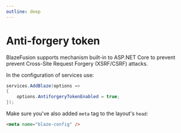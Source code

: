 ```yaml
---
outline: deep
---
```


# Anti-forgery token

BlazeFusion supports mechanism built-in to ASP.NET Core to prevent prevent Cross-Site Request Forgery (XSRF/CSRF) attacks.

In the configuration of services use:
```c#
services.AddBlaze(options =>
{
    options.AntiforgeryTokenEnabled = true;
});
```

Make sure you've also added `meta` tag to the layout's `head`:
```html
<meta name="blaze-config" />
```
